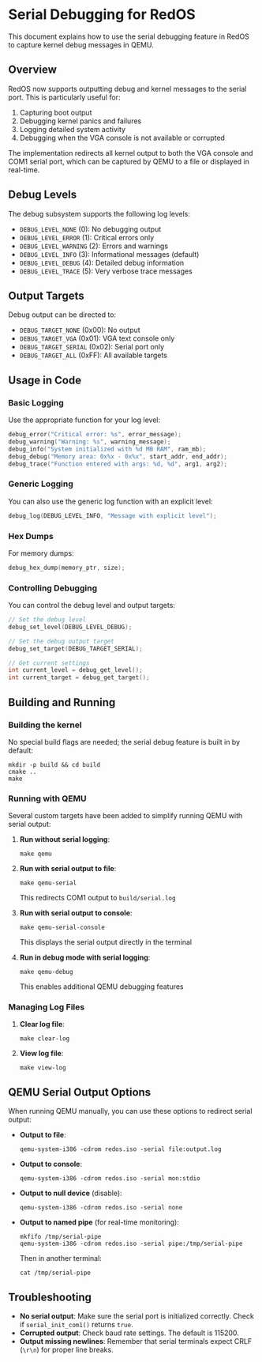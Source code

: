 # Serial Debugging for RedOS

This document explains how to use the serial debugging feature in RedOS to capture kernel debug messages in QEMU.

## Overview

RedOS now supports outputting debug and kernel messages to the serial port. This is particularly useful for:

1. Capturing boot output
2. Debugging kernel panics and failures
3. Logging detailed system activity
4. Debugging when the VGA console is not available or corrupted

The implementation redirects all kernel output to both the VGA console and COM1 serial port, which can be captured by QEMU to a file or displayed in real-time.

## Debug Levels

The debug subsystem supports the following log levels:

- `DEBUG_LEVEL_NONE` (0): No debugging output
- `DEBUG_LEVEL_ERROR` (1): Critical errors only
- `DEBUG_LEVEL_WARNING` (2): Errors and warnings
- `DEBUG_LEVEL_INFO` (3): Informational messages (default)
- `DEBUG_LEVEL_DEBUG` (4): Detailed debug information
- `DEBUG_LEVEL_TRACE` (5): Very verbose trace messages

## Output Targets

Debug output can be directed to:

- `DEBUG_TARGET_NONE` (0x00): No output
- `DEBUG_TARGET_VGA` (0x01): VGA text console only
- `DEBUG_TARGET_SERIAL` (0x02): Serial port only
- `DEBUG_TARGET_ALL` (0xFF): All available targets

## Usage in Code

### Basic Logging

Use the appropriate function for your log level:

```c
debug_error("Critical error: %s", error_message);
debug_warning("Warning: %s", warning_message);
debug_info("System initialized with %d MB RAM", ram_mb);
debug_debug("Memory area: 0x%x - 0x%x", start_addr, end_addr);
debug_trace("Function entered with args: %d, %d", arg1, arg2);
```

### Generic Logging

You can also use the generic log function with an explicit level:

```c
debug_log(DEBUG_LEVEL_INFO, "Message with explicit level");
```

### Hex Dumps

For memory dumps:

```c
debug_hex_dump(memory_ptr, size);
```

### Controlling Debugging

You can control the debug level and output targets:

```c
// Set the debug level
debug_set_level(DEBUG_LEVEL_DEBUG);

// Set the debug output target
debug_set_target(DEBUG_TARGET_SERIAL);

// Get current settings
int current_level = debug_get_level();
int current_target = debug_get_target();
```

## Building and Running

### Building the kernel

No special build flags are needed; the serial debug feature is built in by default:

```
mkdir -p build && cd build
cmake ..
make
```

### Running with QEMU

Several custom targets have been added to simplify running QEMU with serial output:

1. **Run without serial logging**:
   ```
   make qemu
   ```

2. **Run with serial output to file**:
   ```
   make qemu-serial
   ```
   This redirects COM1 output to `build/serial.log`

3. **Run with serial output to console**:
   ```
   make qemu-serial-console
   ```
   This displays the serial output directly in the terminal

4. **Run in debug mode with serial logging**:
   ```
   make qemu-debug
   ```
   This enables additional QEMU debugging features

### Managing Log Files

1. **Clear log file**:
   ```
   make clear-log
   ```

2. **View log file**:
   ```
   make view-log
   ```

## QEMU Serial Output Options

When running QEMU manually, you can use these options to redirect serial output:

- **Output to file**:
  ```
  qemu-system-i386 -cdrom redos.iso -serial file:output.log
  ```

- **Output to console**:
  ```
  qemu-system-i386 -cdrom redos.iso -serial mon:stdio
  ```

- **Output to null device** (disable):
  ```
  qemu-system-i386 -cdrom redos.iso -serial none
  ```

- **Output to named pipe** (for real-time monitoring):
  ```
  mkfifo /tmp/serial-pipe
  qemu-system-i386 -cdrom redos.iso -serial pipe:/tmp/serial-pipe
  ```
  Then in another terminal:
  ```
  cat /tmp/serial-pipe
  ```

## Troubleshooting

- **No serial output**: Make sure the serial port is initialized correctly. Check if `serial_init_com1()` returns `true`.
- **Corrupted output**: Check baud rate settings. The default is 115200.
- **Output missing newlines**: Remember that serial terminals expect CRLF (`\r\n`) for proper line breaks.
